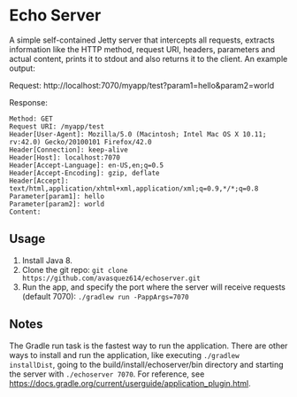 Echo Server
===========

A simple self-contained Jetty server that intercepts all requests, extracts information like the HTTP method,
request URI, headers, parameters and actual content, prints it to stdout and also returns it to the client. An
example output:

Request: http://localhost:7070/myapp/test?param1=hello&param2=world

Response:
```
Method: GET
Request URI: /myapp/test
Header[User-Agent]: Mozilla/5.0 (Macintosh; Intel Mac OS X 10.11; rv:42.0) Gecko/20100101 Firefox/42.0
Header[Connection]: keep-alive
Header[Host]: localhost:7070
Header[Accept-Language]: en-US,en;q=0.5
Header[Accept-Encoding]: gzip, deflate
Header[Accept]: text/html,application/xhtml+xml,application/xml;q=0.9,*/*;q=0.8
Parameter[param1]: hello
Parameter[param2]: world
Content:
```

Usage
-----

1. Install Java 8.
2. Clone the git repo: `git clone https://github.com/avasquez614/echoserver.git`
3. Run the app, and specify the port where the server will receive requests (default 7070): `./gradlew run -PappArgs=7070`

Notes
-----

The Gradle run task is the fastest way to run the application. There are other ways to install and run the application, 
like executing `./gradlew installDist`, going to the build/install/echoserver/bin directory and starting the server 
with `./echoserver 7070`. For reference, see https://docs.gradle.org/current/userguide/application_plugin.html.
